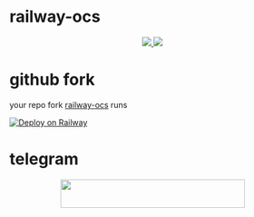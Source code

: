 # railway-ocs

<p align="center">
  <a href="https://github.com/Randi356/railway-runs/fork">
    <img src="https://img.shields.io/github/forks/Randi356/railway-runs?label=Fork&style=social">
    
  </a>
  <a href="https://github.com/Randi356/railway-ocst">
    <img src="https://img.shields.io/github/stars/Randi356/railway-runs?style=social">
  </a>
</p>

# github fork
 
your repo fork [railway-ocs](https://github.com/Randi356/railway-runs) runs

[![Deploy on Railway](https://railway.app/button.svg)](https://railway.app/new/template?template=https%3A%2F%2Fgithub.com%2FRandi356%2Frailway-runs&envs=API_ID%2CAPI_HASH%2CREDIS_URI%2CREDIS_PASSWORD%2CMONGO_URI%2CLOG_CHANNEL&API_IDDesc=my.telegram.org&API_HASHDesc=my.telegram.org&REDIS_URIDesc=redislab.com&REDIS_PASSWORDDesc=redislab.com&MONGO_URIDesc=mongodb.com&LOG_CHANNELDesc=get+channed+id)

# telegram

<p align="center"><a href="https://t.me/CuteInspire">
 <img src="https://img.shields.io/badge/Telegram%20chats%20Rendy-green?style=flat&logo=telegram" width="325" height="50.100" /></a></p>
